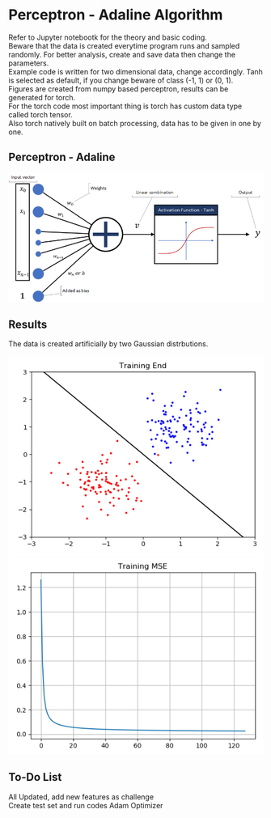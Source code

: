 # Perceptron - Adaline Algorithm

Refer to Jupyter notebootk for the theory and basic coding.  
Beware that the data is created everytime program runs and sampled randomly. For better analysis, create and save data then change the parameters.  
Example code is written for two dimensional data, change accordingly.
Tanh is selected as default, if you change beware of class (-1, 1) or (0, 1).  
Figures are created from numpy based perceptron, results can be generated for torch.  
For the torch code most important thing is torch has custom data type called torch tensor.  
Also torch natively built on batch processing, data has to be given in one by one.  

## Perceptron - Adaline

![Adaline](adaline.PNG)

## Results

The data is created artificially by two Gaussian distrbutions.  

![Training End](training_end.PNG)
![MSE](perceptron_training_mse.PNG)

## To-Do List

All Updated, add new features as challenge  
Create test set and run codes
Adam Optimizer
